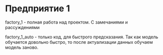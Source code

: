 # Предприятие 1
factory_1 - полная работа над проектом. С замечаниями и рассуждениями

factory_1_auto - только код, для быстрого предсказания. Так как модель обучается довольно быстро, то после актуализации данных обучаем модель заново.
